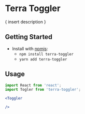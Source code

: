 # Terra Toggler

{ insert description }

## Getting Started

- Install with [npmjs](https://www.npmjs.com):
  - `npm install terra-toggler`
  - `yarn add terra-toggler`

## Usage

```jsx
import React from 'react';
import Togler from 'terra-toggler';

<Toggler

/>
```

